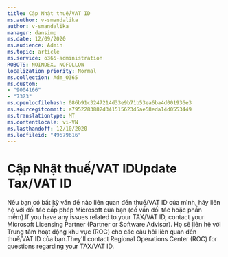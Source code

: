 ```yaml
---
title: Cập Nhật thuế/VAT ID
ms.author: v-smandalika
author: v-smandalika
manager: dansimp
ms.date: 12/09/2020
ms.audience: Admin
ms.topic: article
ms.service: o365-administration
ROBOTS: NOINDEX, NOFOLLOW
localization_priority: Normal
ms.collection: Adm_O365
ms.custom:
- "9004166"
- "7323"
ms.openlocfilehash: 086b91c3247214d33e9b71b53ea6ba4d001936e3
ms.sourcegitcommit: a7952283882d341515623d5ae58eda14d0553449
ms.translationtype: MT
ms.contentlocale: vi-VN
ms.lasthandoff: 12/10/2020
ms.locfileid: "49679616"
---
```

# <a name="update-taxvat-id"></a><span data-ttu-id="78f17-102">Cập Nhật thuế/VAT ID</span><span class="sxs-lookup"><span data-stu-id="78f17-102">Update Tax/VAT ID</span></span>

<span data-ttu-id="78f17-103">Nếu bạn có bất kỳ vấn đề nào liên quan đến thuế/VAT ID của mình, hãy liên hệ với đối tác cấp phép Microsoft của bạn (cố vấn đối tác hoặc phần mềm).</span><span class="sxs-lookup"><span data-stu-id="78f17-103">If you have any issues related to your TAX/VAT ID, contact your Microsoft Licensing Partner (Partner or Software Advisor).</span></span> <span data-ttu-id="78f17-104">Họ sẽ liên hệ với Trung tâm hoạt động khu vực (ROC) cho các câu hỏi liên quan đến thuế/VAT ID của bạn.</span><span class="sxs-lookup"><span data-stu-id="78f17-104">They'll contact Regional Operations Center (ROC) for questions regarding your TAX/VAT ID.</span></span> 